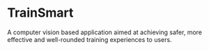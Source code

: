 # TrainSmart
A computer vision based application aimed at achieving safer, more effective and well-rounded training experiences to users. 
